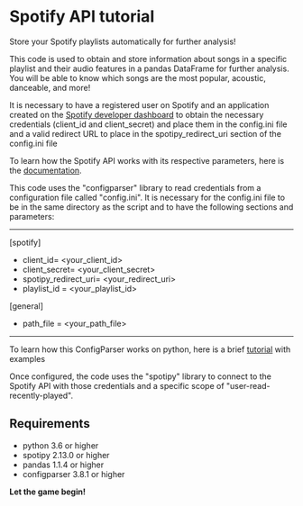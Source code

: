 # Spotify API tutorial

Store your Spotify playlists automatically for further analysis!

This code is used to obtain and store information about songs in a specific playlist and their audio features in a pandas DataFrame for further analysis. You will be able to know which songs are the most popular, acoustic, danceable, and more!

It is necessary to have a registered user on Spotify and an application created on the [Spotify developer dashboard](https://developer.spotify.com/dashboard/applications) to obtain the necessary credentials (client_id and client_secret) and place them in the config.ini file and a valid redirect URL to place in the spotipy_redirect_uri section of the config.ini file

To learn how the Spotify API works with its respective parameters, here is the [documentation](https://developer.spotify.com/documentation/web-api/).

This code uses the "configparser" library to read credentials from a configuration file called "config.ini". It is necessary for the config.ini file to be in the same directory as the script and to have the following sections and parameters:

------------------------

[spotify]
- client_id= <your_client_id>
- client_secret= <your_client_secret>
- spotipy_redirect_uri= <your_redirect_uri>
- playlist_id = <your_playlist_id>

[general]

- path_file = <your_path_file>
------------------------
To learn how this ConfigParser works on python, here is a brief [tutorial](https://www.onlinetutorialspoint.com/python/python-how-to-read-config-ini-files.html) with examples

Once configured, the code uses the "spotipy" library to connect to the Spotify API with those credentials and a specific scope of "user-read-recently-played".


## Requirements

* python 3.6 or higher
* spotipy 2.13.0 or higher
* pandas 1.1.4 or higher
* configparser 3.8.1 or higher

**Let the game begin!**
